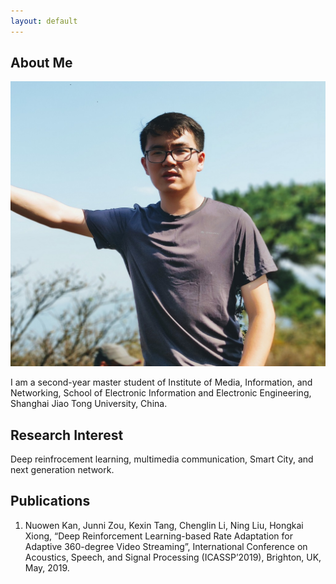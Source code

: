 ```yaml
---
layout: default
---
```


## About Me

<img class="profile-picture" src="nuowen.jpg">

I am a second-year master student of Institute of Media, Information, and Networking, School of Electronic Information and Electronic Engineering, Shanghai Jiao Tong University, China.

## Research Interest

Deep reinfrocement learning, multimedia communication, Smart City, and next generation network.

## Publications

1. Nuowen Kan, Junni Zou, Kexin Tang, Chenglin Li, Ning Liu, Hongkai Xiong, “Deep Reinforcement Learning-based Rate Adaptation for Adaptive 360-degree Video Streaming”, International Conference on Acoustics, Speech, and Signal Processing (ICASSP’2019), Brighton, UK, May, 2019.

